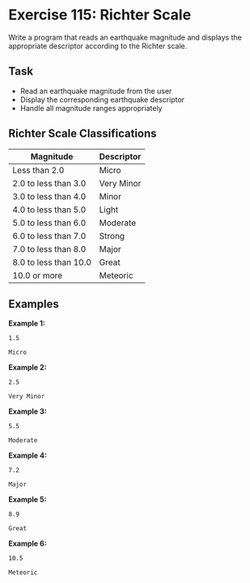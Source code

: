 # Exercise 115: Richter Scale

Write a program that reads an earthquake magnitude and displays the appropriate descriptor according to the Richter scale.

## Task
- Read an earthquake magnitude from the user
- Display the corresponding earthquake descriptor
- Handle all magnitude ranges appropriately

## Richter Scale Classifications
| Magnitude | Descriptor |
|-----------|------------|
| Less than 2.0 | Micro |
| 2.0 to less than 3.0 | Very Minor |
| 3.0 to less than 4.0 | Minor |
| 4.0 to less than 5.0 | Light |
| 5.0 to less than 6.0 | Moderate |
| 6.0 to less than 7.0 | Strong |
| 7.0 to less than 8.0 | Major |
| 8.0 to less than 10.0 | Great |
| 10.0 or more | Meteoric |

## Examples
**Example 1:**
```
1.5
```
```
Micro
```

**Example 2:**
```
2.5
```
```
Very Minor
```

**Example 3:**
```
5.5
```
```
Moderate
```

**Example 4:**
```
7.2
```
```
Major
```

**Example 5:**
```
8.9
```
```
Great
```

**Example 6:**
```
10.5
```
```
Meteoric
```

